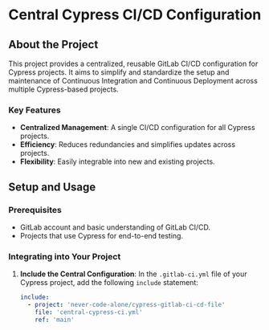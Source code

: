 # Central Cypress CI/CD Configuration

## About the Project

This project provides a centralized, reusable GitLab CI/CD configuration for Cypress projects. It aims to simplify and standardize the setup and maintenance of Continuous Integration and Continuous Deployment across multiple Cypress-based projects.

### Key Features

- **Centralized Management**: A single CI/CD configuration for all Cypress projects.
- **Efficiency**: Reduces redundancies and simplifies updates across projects.
- **Flexibility**: Easily integrable into new and existing projects.

## Setup and Usage

### Prerequisites

- GitLab account and basic understanding of GitLab CI/CD.
- Projects that use Cypress for end-to-end testing.

### Integrating into Your Project

1. **Include the Central Configuration**:
   In the `.gitlab-ci.yml` file of your Cypress project, add the following `include` statement:

   ```yaml
   include:
     - project: 'never-code-alone/cypress-gitlab-ci-cd-file'
       file: 'central-cypress-ci.yml'
       ref: 'main'

